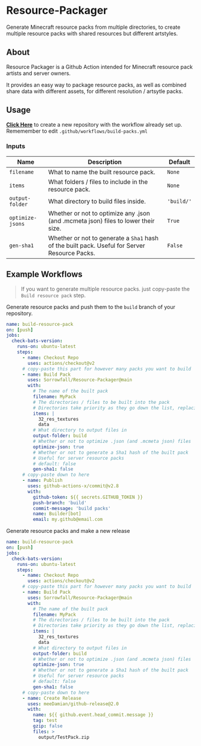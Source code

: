 # Resource-Packager

Generate Minecraft resource packs from multiple directories, to create multiple resource packs with shared resources but different artstyles.

## About

Resource Packager is a Github Action intended for Minecraft resource pack artists and server owners.

It provides an easy way to package resource packs, as well as combined share data with different assets, for different resolution / artsytle packs.

## Usage

**[Click Here](https://github.com/Sorrowfall/RP-Example/generate)** to create a new repository with the workflow already set up.
Rememember to edit `.github/workflows/build-packs.yml`

### Inputs

| Name | Description | Default |
| - | - | - |
| `filename` | What to name the built resource pack. | `None` |
| `items` | What folders / files to include in the resource pack. | `None` |
| `output-folder` | What directory to build files inside. | `'build/'` |
| `optimize-jsons` | Whether or not to optimize any .json (and .mcmeta json) files to lower their size. | `True` |
| `gen-sha1` | Whether or not to generate a `Sha1` hash of the built pack. Useful for Server Resource Packs. | `False` |

## Example Workflows

> If you want to generate multiple resource packs. just copy-paste the `Build resource pack` step.

Generate resource packs and push them to the `build` branch of your repository.

```yaml
name: build-resource-pack
on: [push]
jobs:
  check-bats-version:
    runs-on: ubuntu-latest
    steps:
      - name: Checkout Repo
        uses: actions/checkout@v2
      # copy-paste this part for however many packs you want to build
      - name: Build Pack
        uses: Sorrowfall/Resource-Packager@main
        with:
          # The name of the built pack
          filename: MyPack
          # The directories / files to be built into the pack
          # Directories take priority as they go down the list, replacing any files from the above directories
          items: |
            32_res_textures
            data
          # What directory to output files in
          output-folder: build
          # Whether or not to optimize .json (and .mcmeta json) files
          optimize-json: true
          # Whether or not to generate a Sha1 hash of the built pack 
          # Useful for server resource packs
          # default: false
          gen-sha1: false
      # copy-paste down to here
      - name: Publish
        uses: github-actions-x/commit@v2.8
        with:
          github-token: ${{ secrets.GITHUB_TOKEN }}
          push-branch: 'build'
          commit-message: 'build packs'
          name: Builder[bot]
          email: my.github@email.com
```

Generate resource packs and make a new release

```yaml
name: build-resource-pack
on: [push]
jobs:
  check-bats-version:
    runs-on: ubuntu-latest
    steps:
      - name: Checkout Repo
        uses: actions/checkout@v2
      # copy-paste this part for however many packs you want to build
      - name: Build Pack
        uses: Sorrowfall/Resource-Packager@main
        with:
          # The name of the built pack
          filename: MyPack
          # The directories / files to be built into the pack
          # Directories take priority as they go down the list, replacing any files from the above directories
          items: |
            32_res_textures
            data
          # What directory to output files in
          output-folder: build
          # Whether or not to optimize .json (and .mcmeta json) files
          optimize-json: true
          # Whether or not to generate a Sha1 hash of the built pack 
          # Useful for server resource packs
          # default: false
          gen-sha1: false
      # copy-paste down to here
      - name: Create Release
        uses: meeDamian/github-release@2.0
        with:
          name: ${{ github.event.head_commit.message }}
          tag: test
          gzip: false
          files: >
            output/TestPack.zip
```
